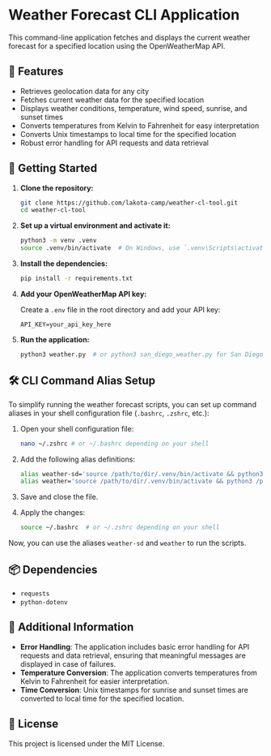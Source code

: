 # Weather Forecast CLI Application

This command-line application fetches and displays the current weather forecast for a specified location using the OpenWeatherMap API.

## 🌟 Features

- Retrieves geolocation data for any city
- Fetches current weather data for the specified location
- Displays weather conditions, temperature, wind speed, sunrise, and sunset times
- Converts temperatures from Kelvin to Fahrenheit for easy interpretation
- Converts Unix timestamps to local time for the specified location
- Robust error handling for API requests and data retrieval

## 🚀 Getting Started

1. **Clone the repository:**

    ```bash
    git clone https://github.com/lakota-camp/weather-cl-tool.git
    cd weather-cl-tool
    ```

2. **Set up a virtual environment and activate it:**

    ```bash
    python3 -m venv .venv
    source .venv/bin/activate  # On Windows, use `.venv\Scripts\activate`
    ```

3. **Install the dependencies:**

    ```bash
    pip install -r requirements.txt
    ```

4. **Add your OpenWeatherMap API key:**

    Create a `.env` file in the root directory and add your API key:

    ```plaintext
    API_KEY=your_api_key_here
    ```

5. **Run the application:**

    ```bash
    python3 weather.py  # or python3 san_diego_weather.py for San Diego weather (Incase the weather sucks where you live)
    ```

## 🛠️ CLI Command Alias Setup

To simplify running the weather forecast scripts, you can set up command aliases in your shell configuration file (`.bashrc`, `.zshrc`, etc.):

1. Open your shell configuration file:

    ```bash
    nano ~/.zshrc # or ~/.bashrc depending on your shell
    ```

2. Add the following alias definitions:

    ```bash
    alias weather-sd='source /path/to/dir/.venv/bin/activate && python3 /path/to/dir/san_diego_weather.py'
    alias weather='source /path/to/dir/.venv/bin/activate && python3 /path/to/dir/weather.py'
    ```

3. Save and close the file.

4. Apply the changes:

    ```bash
    source ~/.bashrc  # or ~/.zshrc depending on your shell
    ```

Now, you can use the aliases `weather-sd` and `weather` to run the scripts.

## 📦 Dependencies

- `requests`
- `python-dotenv`

## 📝 Additional Information

- **Error Handling**: The application includes basic error handling for API requests and data retrieval, ensuring that meaningful messages are displayed in case of failures.
- **Temperature Conversion**: The application converts temperatures from Kelvin to Fahrenheit for easier interpretation.
- **Time Conversion**: Unix timestamps for sunrise and sunset times are converted to local time for the specified location.

## 📄 License

This project is licensed under the MIT License.
